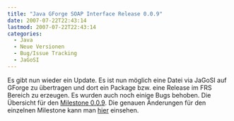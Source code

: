```yaml
---
title: "Java GForge SOAP Interface Release 0.0.9"
date: 2007-07-22T22:43:14
lastmod: 2007-07-22T22:43:14
categories:
  - Java
  - Neue Versionen
  - Bug/Issue Tracking
  - JaGoSI
---
```

Es gibt nun  wieder ein Update. Es ist nun möglich eine Datei via JaGoSI auf GForge zu übertragen und dort ein Package bzw. eine Release im FRS Bereich 
zu erzeugen. Es wurden auch noch einige Bugs behoben. Die Übersicht für den 
[Milestone 0.0.9](http://jagosi.soebes.de/milestone/Milestone%200.0.9). Die genauen Änderungen für den einzelnen 
Milestone kann man [hier](http://jagosi.soebes.de/query?status=closed&milestone=Milestone+0.0.9) einsehen.

